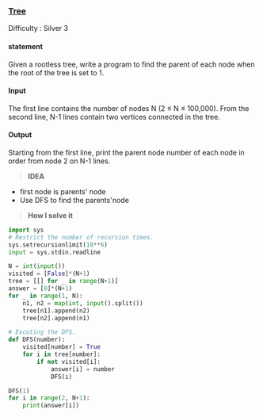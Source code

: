 ### [Tree](https://www.acmicpc.net/problem/11725)

Difficulty : Silver 3

#### statement
Given a rootless tree, write a program to find the parent of each node when the root of the tree is set to 1.


#### Input
The first line contains the number of nodes N (2 ≤ N ≤ 100,000). From the second line, N-1 lines contain two vertices connected in the tree.


#### Output
Starting from the first line, print the parent node number of each node in order from node 2 on N-1 lines.



>**IDEA**

* first node is parents' node 
* Use DFS to find the parents'node

>**How I solve it**

```python
import sys
# Restrict the number of recursion times. 
sys.setrecursionlimit(10**6)
input = sys.stdin.readline

N = int(input())
visited = [False]*(N+1)
tree = [[] for _ in range(N+1)]
answer = [0]*(N+1)
for _ in range(1, N):
    n1, n2 = map(int, input().split())
    tree[n1].append(n2)
    tree[n2].append(n1)

# Excuting the DFS. 
def DFS(number):
    visited[number] = True
    for i in tree[number]:
        if not visited[i]:
            answer[i] = number 
            DFS(i)

DFS(1)  
for i in range(2, N+1):
    print(answer[i])
```
